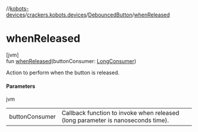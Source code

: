 //[kobots-devices](../../../index.md)/[crackers.kobots.devices](../index.md)/[DebouncedButton](index.md)/[whenReleased](when-released.md)

# whenReleased

[jvm]\
fun [whenReleased](when-released.md)(buttonConsumer: [LongConsumer](https://docs.oracle.com/javase/8/docs/api/java/util/function/LongConsumer.html))

Action to perform when the button is released.

#### Parameters

jvm

| | |
|---|---|
| buttonConsumer | Callback function to invoke when released (long parameter is nanoseconds time). |

